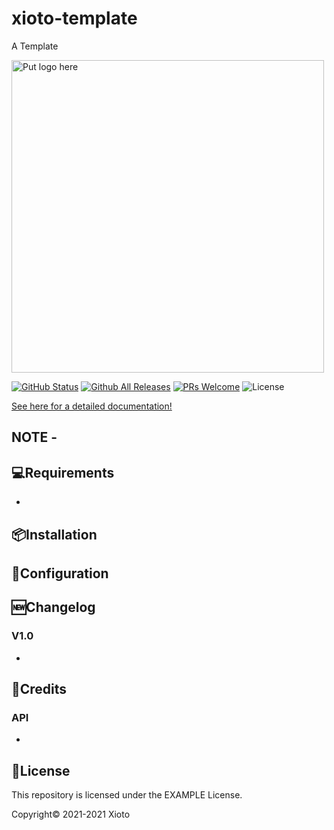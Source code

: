 # xioto-template

A Template

<img src="https://github.com/Xioto/" alt="Put logo here" width="500"/>

[![GitHub Status](https://img.shields.io/github/checks-status/Xioto/example)](https://github.com/Xioto/python-surf-forecast/)
[![Github All Releases](https://img.shields.io/github/downloads/Xioto/example/total.svg?style=flat-square)](https://github.com/Xioto/python-surf-forecast/releases/latest)
[![PRs Welcome](https://img.shields.io/badge/PRs-welcome-brightgreen.svg?style=flat-square)](http://makeapullrequest.com)
![License](https://img.shields.io/github/license/Xioto/example)

[See here for a detailed documentation!](https://github.com/Xioto/example/wiki)

## NOTE -


## 💻Requirements
* 

## 📦Installation

## 📝Configuration

## 🆕Changelog

   ### V1.0 
   * 

## 💸Credits

   ### API
   * 

## 📄License
This repository is licensed under the EXAMPLE License.

Copyright©️ 2021-2021 Xioto
